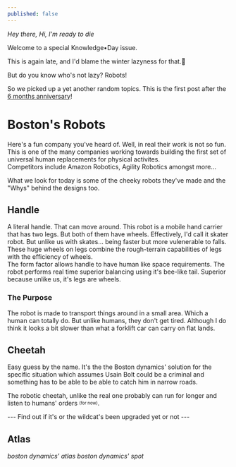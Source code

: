 ```yaml
---
published: false
---
```

_Hey there, Hi, I'm ready to die_  

Welcome to a special Knowledge•Day issue.  

This is again late, and I'd blame the winter lazyness for that.🤷  

But do you know who's not lazy? Robots!  

So we picked up a yet another random topics. This is the first post after the [6 months anniversary](https://knowledgeday.in/half-year/)!  

# Boston's Robots
Here's a fun company you've heard of. Well, in real their work is not so fun. This is one of the many companies working towards building the first set of universal human replacements for physical activites.  
Competitors include Amazon Robotics, Agility Robotics amongst more...  

What we look for today is some of the cheeky robots they've made and the "Whys" behind the designs too.   

## Handle

A literal handle. That can move around. This robot is a mobile hand carrier that has two legs. But both of them have wheels. Effectively, I'd call it skater robot. But unlike us with skates... being faster but more vulenerable to falls. These huge wheels on legs combine the rough-terrain capabilities of legs with the efficiency of wheels.  
The form factor allows handle to have human like space requirements. The robot performs real time superior balancing using it's bee-like tail. Superior because unlike us, it's legs are wheels.  

### The Purpose
The robot is made to transport things around in a small area. Which a human can totally do. But unlike humans, they don't get tired. Although I do think it looks a bit slower than what a forklift car can carry on flat lands.

## Cheetah 

Easy guess by the name. It's the the Boston dynamics' solution for the specific situation which assumes Usain Bolt could be a criminal and something has to be able to be able to catch him in narrow roads.

The robotic cheetah, unlike the real one probably can run for longer and listen to humans' orders <sup><sub>(for now)</sub></sup>.

--- Find out if it's or the wildcat's been upgraded yet or not ---

## Atlas

*boston dynamics' atlas*
*boston dynamics' spot*
